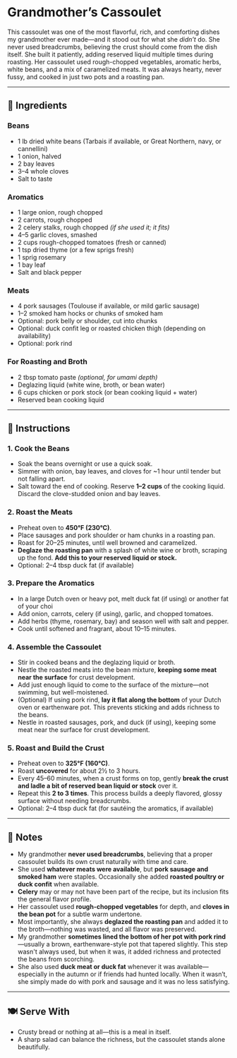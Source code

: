 # Grandmother’s Cassoulet

This cassoulet was one of the most flavorful, rich, and comforting dishes my grandmother ever made—and it stood out for what she *didn’t* do. She never used breadcrumbs, believing the crust should come from the dish itself. She built it patiently, adding reserved liquid multiple times during roasting. Her cassoulet used rough-chopped vegetables, aromatic herbs, white beans, and a mix of caramelized meats. It was always hearty, never fussy, and cooked in just two pots and a roasting pan.

---

## 🥘 Ingredients

### Beans
- 1 lb dried white beans (Tarbais if available, or Great Northern, navy, or cannellini)
- 1 onion, halved
- 2 bay leaves
- 3–4 whole cloves
- Salt to taste

### Aromatics
- 1 large onion, rough chopped
- 2 carrots, rough chopped
- 2 celery stalks, rough chopped *(if she used it; it fits)*
- 4–5 garlic cloves, smashed
- 2 cups rough-chopped tomatoes (fresh or canned)
- 1 tsp dried thyme (or a few sprigs fresh)
- 1 sprig rosemary
- 1 bay leaf
- Salt and black pepper

### Meats
- 4 pork sausages (Toulouse if available, or mild garlic sausage)
- 1–2 smoked ham hocks or chunks of smoked ham
- Optional: pork belly or shoulder, cut into chunks
- Optional: duck confit leg or roasted chicken thigh (depending on availability)
- Optional: pork rind

### For Roasting and Broth
- 2 tbsp tomato paste *(optional, for umami depth)*
- Deglazing liquid (white wine, broth, or bean water)
- 6 cups chicken or pork stock (or bean cooking liquid + water)
- Reserved bean cooking liquid

---

## 🔪 Instructions

### 1. Cook the Beans
- Soak the beans overnight or use a quick soak.
- Simmer with onion, bay leaves, and cloves for ~1 hour until tender but not falling apart.
- Salt toward the end of cooking. Reserve **1–2 cups** of the cooking liquid. Discard the clove-studded onion and bay leaves.

### 2. Roast the Meats
- Preheat oven to **450°F (230°C)**.
- Place sausages and pork shoulder or ham chunks in a roasting pan.
- Roast for 20–25 minutes, until well browned and caramelized.
- **Deglaze the roasting pan** with a splash of white wine or broth, scraping up the fond. **Add this to your reserved liquid or stock.**
- Optional: 2–4 tbsp duck fat (if available)

### 3. Prepare the Aromatics
- In a large Dutch oven or heavy pot, melt duck fat (if using) or another fat of your choi
- Add onion, carrots, celery (if using), garlic, and chopped tomatoes.
- Add herbs (thyme, rosemary, bay) and season well with salt and pepper.
- Cook until softened and fragrant, about 10–15 minutes.

### 4. Assemble the Cassoulet
- Stir in cooked beans and the deglazing liquid or broth.
- Nestle the roasted meats into the bean mixture, **keeping some meat near the surface** for crust development.
- Add just enough liquid to come to the surface of the mixture—not swimming, but well-moistened.
- (Optional) If using pork rind, **lay it flat along the bottom** of your Dutch oven or earthenware pot. This prevents sticking and adds richness to the beans.
- Nestle in roasted sausages, pork, and duck (if using), keeping some meat near the surface for crust development.

### 5. Roast and Build the Crust
- Preheat oven to **325°F (160°C)**.
- Roast **uncovered** for about 2½ to 3 hours.
- Every 45–60 minutes, when a crust forms on top, gently **break the crust and ladle a bit of reserved bean liquid or stock** over it.
- Repeat this **2 to 3 times**. This process builds a deeply flavored, glossy surface without needing breadcrumbs.
- Optional: 2–4 tbsp duck fat (for sautéing the aromatics, if available)

---

## 📝 Notes

- My grandmother **never used breadcrumbs**, believing that a proper cassoulet builds its own crust naturally with time and care.
- She used **whatever meats were available**, but **pork sausage and smoked ham** were staples. Occasionally she added **roasted poultry or duck confit** when available.
- **Celery** may or may not have been part of the recipe, but its inclusion fits the general flavor profile.
- Her cassoulet used **rough-chopped vegetables** for depth, and **cloves in the bean pot** for a subtle warm undertone.
- Most importantly, she always **deglazed the roasting pan** and added it to the broth—nothing was wasted, and all flavor was preserved.
- My grandmother **sometimes lined the bottom of her pot with pork rind**—usually a brown, earthenware-style pot that tapered slightly. This step wasn't always used, but when it was, it added richness and protected the beans from scorching.
- She also used **duck meat or duck fat** whenever it was available—especially in the autumn or if friends had hunted locally. When it wasn’t, she simply made do with pork and sausage and it was no less satisfying.

---

## 🍽️ Serve With

- Crusty bread or nothing at all—this is a meal in itself.
- A sharp salad can balance the richness, but the cassoulet stands alone beautifully.


